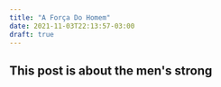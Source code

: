 ```yaml
---
title: "A Força Do Homem"
date: 2021-11-03T22:13:57-03:00
draft: true
---
```


## This post is about the men's strong